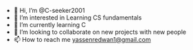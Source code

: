 - 👋 Hi, I’m @C-seeker2001
- 👀 I’m interested in Learning CS fundamentals
- 🌱 I’m currently learning C
- 💞️ I’m looking to collaborate on new projects with new people
- 📫 How to reach me yassenredwan1@gmail.com

<!---
C-seeker2001/C-seeker2001 is a ✨ special ✨ repository because its `README.md` (this file) appears on your GitHub profile.
You can click the Preview link to take a look at your changes.
--->
